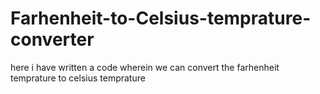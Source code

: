 # Farhenheit-to-Celsius-temprature-converter
here i  have written a code wherein we can convert the farhenheit temprature to celsius temprature
